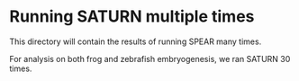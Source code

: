 # Running SATURN multiple times

This directory will contain the results of running SPEAR many times.

For analysis on both frog and zebrafish embryogenesis, we ran SATURN 30 times.